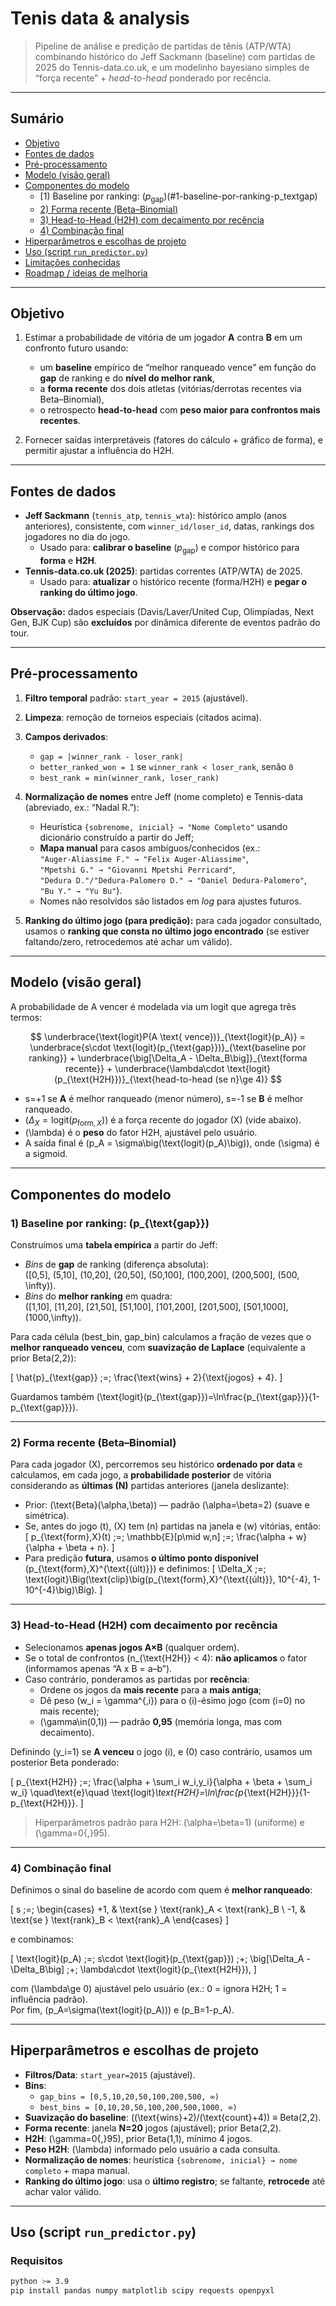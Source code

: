 # Tenis data & analysis

> Pipeline de análise e predição de partidas de tênis (ATP/WTA) combinando histórico do Jeff Sackmann (baseline) com partidas de 2025 do Tennis-data.co.uk, e um modelinho bayesiano simples de “força recente” + *head-to-head* ponderado por recência.

---

## Sumário

- [Objetivo](#objetivo)  
- [Fontes de dados](#fontes-de-dados)  
- [Pré-processamento](#pré-processamento)  
- [Modelo (visão geral)](#modelo-visão-geral)  
- [Componentes do modelo](#componentes-do-modelo)  
  - [1) Baseline por ranking: $(p_{\text{gap}})$(#1-baseline-por-ranking-p_textgap)  
  - [2) Forma recente (Beta–Binomial)](#2-forma-recente-beta–binomial)  
  - [3) Head-to-Head (H2H) com decaimento por recência](#3-head-to-head-h2h-com-decaimento-por-recência)  
  - [4) Combinação final](#4-combinação-final)  
- [Hiperparâmetros e escolhas de projeto](#hiperparâmetros-e-escolhas-de-projeto)  
- [Uso (script `run_predictor.py`)](#uso-script-run_predictorpy)  
- [Limitações conhecidas](#limitações-conhecidas)  
- [Roadmap / ideias de melhoria](#roadmap--ideias-de-melhoria)

---

## Objetivo

1. Estimar a probabilidade de vitória de um jogador **A** contra **B** em um confronto futuro usando:
   - um **baseline** empírico de “melhor ranqueado vence” em função do **gap** de ranking e do **nível do melhor rank**,  
   - a **forma recente** dos dois atletas (vitórias/derrotas recentes via Beta–Binomial),  
   - o retrospecto **head-to-head** com **peso maior para confrontos mais recentes**.

2. Fornecer saídas interpretáveis (fatores do cálculo + gráfico de forma), e permitir ajustar a influência do H2H.

---

## Fontes de dados

- **Jeff Sackmann** (`tennis_atp`, `tennis_wta`): histórico amplo (anos anteriores), consistente, com `winner_id/loser_id`, datas, rankings dos jogadores no dia do jogo.  
  - Usado para: **calibrar o baseline** $(p_{\text{gap}})$ e compor histórico para **forma** e **H2H**.
- **Tennis-data.co.uk (2025)**: partidas correntes (ATP/WTA) de 2025.  
  - Usado para: **atualizar** o histórico recente (forma/H2H) e **pegar o ranking do último jogo**.

**Observação:** dados especiais (Davis/Laver/United Cup, Olimpíadas, Next Gen, BJK Cup) são **excluídos** por dinâmica diferente de eventos padrão do tour.

---

## Pré-processamento

1. **Filtro temporal** padrão: `start_year = 2015` (ajustável).  
2. **Limpeza**: remoção de torneios especiais (citados acima).  
3. **Campos derivados**:
   - `gap = |winner_rank - loser_rank|`
   - `better_ranked_won = 1` se `winner_rank < loser_rank`, senão `0`
   - `best_rank = min(winner_rank, loser_rank)`
4. **Normalização de nomes** entre Jeff (nome completo) e Tennis-data (abreviado, ex.: “Nadal R.”):  
   - Heurística `{sobrenome, inicial} → "Nome Completo"` usando dicionário construído a partir do Jeff;  
   - **Mapa manual** para casos ambíguos/conhecidos (ex.:  
     `"Auger-Aliassime F." → "Felix Auger-Aliassime"`,  
     `"Mpetshi G." → "Giovanni Mpetshi Perricard"`,  
     `"Dedura D."/"Dedura-Palomero D." → "Daniel Dedura-Palomero"`,  
     `"Bu Y." → "Yu Bu"`).  
   - Nomes não resolvidos são listados em *log* para ajustes futuros.

5. **Ranking do último jogo (para predição):** para cada jogador consultado, usamos o **ranking que consta no último jogo encontrado** (se estiver faltando/zero, retrocedemos até achar um válido).

---

## Modelo (visão geral)

A probabilidade de A vencer é modelada via um logit que agrega três termos:


$$
\underbrace{\text{logit}P(A \text{ vence})}_{\text{logit}(p_A)}
= \underbrace{s\cdot \text{logit}(p_{\text{gap}})}_{\text{baseline por ranking}} + 
\underbrace{\big[\Delta_A - \Delta_B\big]}_{\text{forma recente}} +
\underbrace{\lambda\cdot \text{logit}(p_{\text{H2H}})}_{\text{head-to-head (se n}\ge 4)}
$$

- s=+1 se **A** é melhor ranqueado (menor número), s=-1 se **B** é melhor ranqueado.
- $(\Delta_X = \text{logit}(p_{\text{form},X}))$ é a força recente do jogador \(X\) (vide abaixo).
- \(\lambda\) é o **peso** do fator H2H, ajustável pelo usuário.
- A saída final é \(p_A = \sigma\big(\text{logit}(p_A)\big)\), onde \(\sigma\) é a sigmoid.

---

## Componentes do modelo

### 1) Baseline por ranking: \(p_{\text{gap}}\)

Construímos uma **tabela empírica** a partir do Jeff:

- *Bins* de **gap** de ranking (diferença absoluta):  
  \([0,5], (5,10], (10,20], (20,50], (50,100], (100,200], (200,500], (500, \infty)\).
- *Bins* do **melhor ranking** em quadra:  
  \([1,10], [11,20], [21,50], [51,100], [101,200], [201,500], [501,1000], (1000,\infty)\).

Para cada célula (best\_bin, gap\_bin) calculamos a fração de vezes que o **melhor ranqueado venceu**, com **suavização de Laplace** (equivalente a prior Beta(2,2)):

\[
\hat{p}_{\text{gap}} \;=\; \frac{\text{wins} + 2}{\text{jogos} + 4}.
\]

Guardamos também \(\text{logit}(p_{\text{gap}})=\ln\frac{p_{\text{gap}}}{1-p_{\text{gap}}}\).

---

### 2) Forma recente (Beta–Binomial)

Para cada jogador \(X\), percorremos seu histórico **ordenado por data** e calculamos, em cada jogo, a **probabilidade posterior** de vitória considerando as **últimas \(N\)** partidas anteriores (janela deslizante):

- Prior: \(\text{Beta}(\alpha,\beta)\) — padrão \(\alpha=\beta=2\) (suave e simétrica).
- Se, antes do jogo \(t\), \(X\) tem \(n\) partidas na janela e \(w\) vitórias, então:
  \[
  p_{\text{form},X}(t) \;=\; \mathbb{E}[p\mid w,n] \;=\; 
  \frac{\alpha + w}{\alpha + \beta + n}.
  \]
- Para predição **futura**, usamos **o último ponto disponível** \(p_{\text{form},X}^{\text{(últ)}}\) e definimos:
  \[
  \Delta_X \;=\; \text{logit}\Big(\text{clip}\big(p_{\text{form},X}^{\text{(últ)}}, 10^{-4}, 1-10^{-4}\big)\Big).
  \]

---

### 3) Head-to-Head (H2H) com decaimento por recência

- Selecionamos **apenas jogos A×B** (qualquer ordem).  
- Se o total de confrontos \(n_{\text{H2H}} < 4\): **não aplicamos** o fator (informamos apenas “A x B = a–b”).  
- Caso contrário, ponderamos as partidas por **recência**:  
  - Ordene os jogos da **mais recente** para a **mais antiga**;  
  - Dê peso \(w_i = \gamma^{\,i}\) para o \(i\)-ésimo jogo (com \(i=0\) no mais recente);  
  - \(\gamma\in(0,1)\) — padrão **0,95** (memória longa, mas com decaimento).

Definindo \(y_i=1\) se **A venceu** o jogo \(i\), e \(0\) caso contrário, usamos um posterior Beta ponderado:

\[
p_{\text{H2H}} \;=\;
\frac{\alpha + \sum_i w_i\,y_i}{\alpha + \beta + \sum_i w_i}
\quad\text{e}\quad
\text{logit}_\text{H2H}=\ln\frac{p_{\text{H2H}}}{1-p_{\text{H2H}}}.
\]

> Hiperparâmetros padrão para H2H: \(\alpha=\beta=1\) (uniforme) e \(\gamma=0{,}95\).

---

### 4) Combinação final

Definimos o sinal do baseline de acordo com quem é **melhor ranqueado**:

\[
s \;=\; 
\begin{cases}
+1, & \text{se } \text{rank}_A < \text{rank}_B \\
-1, & \text{se } \text{rank}_B < \text{rank}_A
\end{cases}
\]

e combinamos:

\[
\text{logit}(p_A)
\;=\;
s\cdot \text{logit}(p_{\text{gap}})
\;+\;
\big[\Delta_A - \Delta_B\big]
\;+\;
\lambda\cdot \text{logit}(p_{\text{H2H}}),
\]

com \(\lambda\ge 0\) ajustável pelo usuário (ex.: 0 = ignora H2H; 1 = influência padrão).  
Por fim, \(p_A=\sigma(\text{logit}(p_A))\) e \(p_B=1-p_A\).

---

## Hiperparâmetros e escolhas de projeto

- **Filtros/Data**: `start_year=2015` (ajustável).  
- **Bins**:
  - `gap_bins = [0,5,10,20,50,100,200,500, ∞)`  
  - `best_bins = [0,10,20,50,100,200,500,1000, ∞)`  
- **Suavização do baseline**: \((\text{wins}+2)/(\text{count}+4)\) ≡ Beta(2,2).  
- **Forma recente**: janela **N=20** jogos (ajustável); prior Beta(2,2).  
- **H2H**: \(\gamma=0{,}95\), prior Beta(1,1), mínimo 4 jogos.  
- **Peso H2H**: \(\lambda\) informado pelo usuário a cada consulta.  
- **Normalização de nomes**: heurística `{sobrenome, inicial} → nome completo` + mapa manual.  
- **Ranking do último jogo**: usa o **último registro**; se faltante, **retrocede** até achar valor válido.

---

## Uso (script `run_predictor.py`)

### Requisitos

```bash
python >= 3.9
pip install pandas numpy matplotlib scipy requests openpyxl


